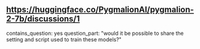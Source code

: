 ## https://huggingface.co/PygmalionAI/pygmalion-2-7b/discussions/1

contains_question: yes
question_part: "would it be possible to share the setting and script used to train these models?"